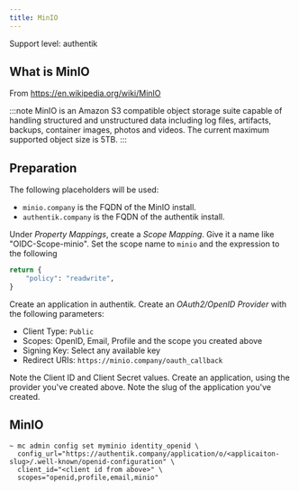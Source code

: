 ```yaml
---
title: MinIO
---
```


<span class="badge badge--primary">Support level: authentik</span>

## What is MinIO

From https://en.wikipedia.org/wiki/MinIO

:::note
MinIO is an Amazon S3 compatible object storage suite capable of handling structured and unstructured data including log files, artifacts, backups, container images, photos and videos. The current maximum supported object size is 5TB.
:::

## Preparation

The following placeholders will be used:

-   `minio.company` is the FQDN of the MinIO install.
-   `authentik.company` is the FQDN of the authentik install.

Under _Property Mappings_, create a _Scope Mapping_. Give it a name like "OIDC-Scope-minio". Set the scope name to `minio` and the expression to the following

```python
return {
    "policy": "readwrite",
}
```

Create an application in authentik. Create an _OAuth2/OpenID Provider_ with the following parameters:

-   Client Type: `Public`
-   Scopes: OpenID, Email, Profile and the scope you created above
-   Signing Key: Select any available key
-   Redirect URIs: `https://minio.company/oauth_callback`

Note the Client ID and Client Secret values. Create an application, using the provider you've created above. Note the slug of the application you've created.

## MinIO

```
~ mc admin config set myminio identity_openid \
  config_url="https://authentik.company/application/o/<applicaiton-slug>/.well-known/openid-configuration" \
  client_id="<client id from above>" \
  scopes="openid,profile,email,minio"
```
